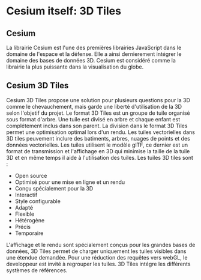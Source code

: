 # Cesium itself: 3D Tiles
## Cesium
La librairie Cesium est l'une des premières librairies JavaScript dans le domaine de l'espace et la défense. Elle a ainsi dernierement intégrer le domaine des bases de données 3D. Cesium est considéré comme la librairie la plus puissante dans la visualisation du globe.
## Cesium 3D Tiles
Cesium 3D Tiles propose une solution pour plusieurs questions pour la 3D comme le chevauchement, mais garde une liberté d'utilisation de la 3D selon l'objetif du projet.
Le format 3D Tiles est un groupe de tuile organisé sous format d'arbre. Une tuile est divisé en arbre et chaque enfant est complétement inclus dans son parent. La division dans le format 3D Tiles permet une optimisation optimal lors d'un rendu.
Les tuiles vectorielles dans 3D tiles peuvement inclure des batiments, arbres, nuages de points et des données vectorielles. Les tuiles utilisent le modèle glTF, ce dernier est un format de transmission et l'affichage en 3D qui minimise la taille de la tuile 3D et en même temps il aide à l'utilisation des tuiles.
Les tuiles 3D tiles sont :

* Open source
* Optimisé pour une mise en ligne et un rendu
* Conçu spécialement pour la 3D
* Interactif
* Style configurable
* Adapté
* Flexible
* Hétérogène
* Précis
* Temporaire

L'affichage et le rendu sont spécialement conçus pour les grandes bases de données, 3D Tiles permet de charger uniquement les tuiles visibles dans une étendue demandée.
Pour une réduction des requêtes vers webGL, le developpeur est invité à regrouper les tuiles.
3D Tiles intégre les différents systèmes de références.

